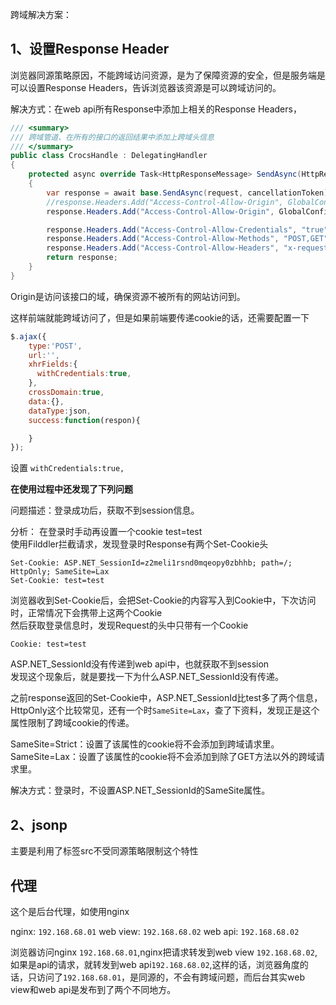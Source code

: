 跨域解决方案：



## 1、设置Response Header

浏览器同源策略原因，不能跨域访问资源，是为了保障资源的安全，但是服务端是可以设置Response Headers，告诉浏览器该资源是可以跨域访问的。


解决方式：在web api所有Response中添加上相关的Response Headers，

```csharp
/// <summary>
/// 跨域管道、在所有的接口的返回结果中添加上跨域头信息
/// </summary>
public class CrocsHandle : DelegatingHandler
{
    protected async override Task<HttpResponseMessage> SendAsync(HttpRequestMessage request, CancellationToken cancellationToken)
    {
        var response = await base.SendAsync(request, cancellationToken);
        //response.Headers.Add("Access-Control-Allow-Origin", GlobalConfig.Origin);
        response.Headers.Add("Access-Control-Allow-Origin", GlobalConfig.Origin);

        response.Headers.Add("Access-Control-Allow-Credentials", "true");
        response.Headers.Add("Access-Control-Allow-Methods", "POST,GET");
        response.Headers.Add("Access-Control-Allow-Headers", "x-requested-with,content-type");
        return response;
    }
}
```
Origin是访问该接口的域，确保资源不被所有的网站访问到。

这样前端就能跨域访问了，但是如果前端要传递cookie的话，还需要配置一下

```js
$.ajax({
    type:'POST',
    url:'',
    xhrFields:{
      withCredentials:true,
    },
    crossDomain:true,
    data:{},
    dataType:json,
    success:function(respon){

    }
});
```

设置 `withCredentials:true,`


**在使用过程中还发现了下列问题**

问题描述：登录成功后，获取不到session信息。

分析：
在登录时手动再设置一个cookie test=test      
使用Filddler拦截请求，发现登录时Response有两个Set-Cookie头

```http
Set-Cookie: ASP.NET_SessionId=z2meli1rsnd0mqeopy0zbhhb; path=/; HttpOnly; SameSite=Lax
Set-Cookie: test=test
```
浏览器收到Set-Cookie后，会把Set-Cookie的内容写入到Cookie中，下次访问时，正常情况下会携带上这两个Cookie    
然后获取登录信息时，发现Request的头中只带有一个Cookie

```
Cookie: test=test
```
ASP.NET_SessionId没有传递到web api中，也就获取不到session     
发现这个现象后，就是要找一下为什么ASP.NET_SessionId没有传递。

之前response返回的Set-Cookie中，ASP.NET_SessionId比test多了两个信息，HttpOnly这个比较常见，还有一个时`SameSite=Lax`，查了下资料，发现正是这个属性限制了跨域cookie的传递。

SameSite=Strict：设置了该属性的cookie将不会添加到跨域请求里。     
SameSite=Lax：设置了该属性的cookie将不会添加到除了GET方法以外的跨域请求里。   

解决方式：登录时，不设置ASP.NET_SessionId的SameSite属性。

## 2、jsonp

主要是利用了标签src不受同源策略限制这个特性

## 代理

这个是后台代理，如使用nginx

nginx: `192.168.68.01`
web view: `192.168.68.02`
web api: `192.168.68.02`

浏览器访问nginx `192.168.68.01`,nginx把请求转发到web view `192.168.68.02`,如果是api的请求，就转发到web api`192.168.68.02`,这样的话，浏览器角度的话，只访问了`192.168.68.01`，是同源的，不会有跨域问题，而后台其实web view和web api是发布到了两个不同地方。